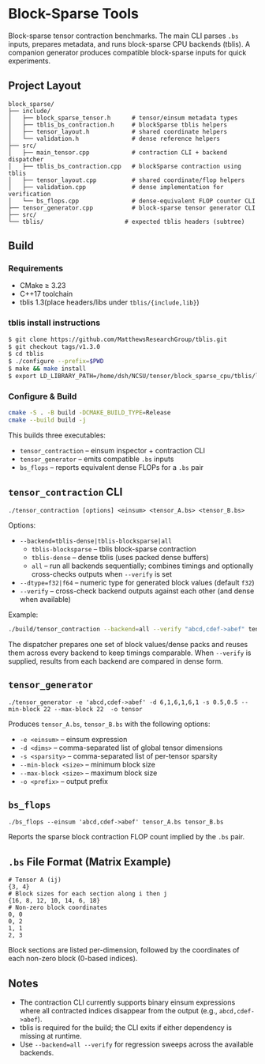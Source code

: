 # Block-Sparse Tools

Block-sparse tensor contraction benchmarks. The main CLI parses `.bs` inputs, prepares metadata, and runs block-sparse CPU backends (tblis). A companion generator produces compatible block-sparse inputs for quick experiments.

## Project Layout

```
block_sparse/
├── include/
│   ├── block_sparse_tensor.h      # tensor/einsum metadata types
│   ├── tblis_bs_contraction.h     # blockSparse tblis helpers
│   ├── tensor_layout.h            # shared coordinate helpers
│   └── validation.h               # dense reference helpers
├── src/
│   ├── main_tensor.cpp            # contraction CLI + backend dispatcher
│   ├── tblis_bs_contraction.cpp   # blockSparse contraction using tblis
│   ├── tensor_layout.cpp          # shared coordinate/flop helpers
│   ├── validation.cpp             # dense implementation for verification
│   └── bs_flops.cpp               # dense-equivalent FLOP counter CLI
├── tensor_generator.cpp           # block-sparse tensor generator CLI
├── src/
└── tblis/                       # expected tblis headers (subtree)
```

## Build

### Requirements

- CMake ≥ 3.23
- C++17 toolchain
- tblis 1.3(place headers/libs under
  `tblis/{include,lib}`)

### tblis install instructions
```bash
$ git clone https://github.com/MatthewsResearchGroup/tblis.git
$ git checkout tags/v1.3.0
$ cd tblis
$ ./configure --prefix=$PWD
$ make && make install
$ export LD_LIBRARY_PATH=/home/dsh/NCSU/tensor/block_sparse_cpu/tblis/lib/:LD_LIBRARY_PATH
```
### Configure & Build

```bash
cmake -S . -B build -DCMAKE_BUILD_TYPE=Release
cmake --build build -j
```

This builds three executables:

- `tensor_contraction` – einsum inspector + contraction CLI
- `tensor_generator` – emits compatible `.bs` inputs
- `bs_flops` – reports equivalent dense FLOPs for a `.bs` pair

## `tensor_contraction` CLI

```
./tensor_contraction [options] <einsum> <tensor_A.bs> <tensor_B.bs>
```

Options:

- `--backend=tblis-dense|tblis-blocksparse|all`
  - `tblis-blocksparse` – tblis block-sparse contraction
  - `tblis-dense` – dense tblis (uses packed dense buffers)
  - `all` – run all backends sequentially; combines timings and optionally
    cross-checks outputs when `--verify` is set
- `--dtype=f32|f64` – numeric type for generated block values (default `f32`)
- `--verify` – cross-check backend outputs against each other (and dense when
  available)

Example:

```bash
./build/tensor_contraction --backend=all --verify "abcd,cdef->abef" tensor_A.bs tensor_B.bs
```

The dispatcher prepares one set of block values/dense packs and reuses them
across every backend to keep timings comparable. When `--verify` is supplied,
results from each backend are compared in dense form.

## `tensor_generator`

```
./tensor_generator -e 'abcd,cdef->abef' -d 6,1,6,1,6,1 -s 0.5,0.5 --min-block 22 --max-block 22  -o tensor
```

Produces `tensor_A.bs`, `tensor_B.bs` with the following options:
- `-e <einsum>` – einsum expression
- `-d <dims>` – comma-separated list of global tensor dimensions
- `-s <sparsity>` – comma-separated list of per-tensor sparsity
- `--min-block <size>` – minimum block size
- `--max-block <size>` – maximum block size
- `-o <prefix>` – output prefix

## `bs_flops`

```
./bs_flops --einsum 'abcd,cdef->abef' tensor_A.bs tensor_B.bs
```

Reports the sparse block contraction FLOP count implied by the `.bs` pair.

## `.bs` File Format (Matrix Example)

```
# Tensor A (ij)
{3, 4}
# Block sizes for each section along i then j
{16, 8, 12, 10, 14, 6, 18}
# Non-zero block coordinates
0, 0
0, 2
1, 1
2, 3
```

Block sections are listed per-dimension, followed by the coordinates of each
non-zero block (0-based indices).

## Notes

- The contraction CLI currently supports binary einsum expressions where all
  contracted indices disappear from the output (e.g., `abcd,cdef->abef`).
- tblis is required for the build; the CLI exits if either
  dependency is missing at runtime.
- Use `--backend=all --verify` for regression sweeps across the available
  backends.
